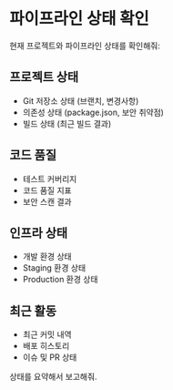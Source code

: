 # 파이프라인 상태 확인

현재 프로젝트와 파이프라인 상태를 확인해줘:

## 프로젝트 상태
- Git 저장소 상태 (브랜치, 변경사항)
- 의존성 상태 (package.json, 보안 취약점)
- 빌드 상태 (최근 빌드 결과)

## 코드 품질
- 테스트 커버리지
- 코드 품질 지표
- 보안 스캔 결과

## 인프라 상태
- 개발 환경 상태
- Staging 환경 상태
- Production 환경 상태

## 최근 활동
- 최근 커밋 내역
- 배포 히스토리
- 이슈 및 PR 상태

상태를 요약해서 보고해줘.
